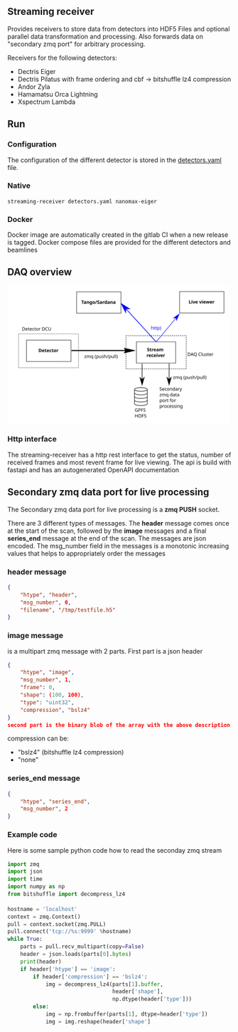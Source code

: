 ## Streaming receiver
Provides receivers to store data from detectors into HDF5 Files and optional parallel data transformation and processing. Also forwards data on "secondary zmq port" for arbitrary processing.

Receivers for the following detectors:
 - Dectris Eiger 
 - Dectris Pilatus with frame ordering and cbf -> bitshuffle lz4 compression
 - Andor Zyla
 - Hamamatsu Orca Lightning
 - Xspectrum Lambda 


## Run
### Configuration
The configuration of the different detector is stored in the [detectors.yaml](detectors.yaml) file.

### Native
```
streaming-receiver detectors.yaml nanomax-eiger

```
### Docker
Docker image are automatically created in the gitlab CI when a new release is tagged. Docker compose files are provided for the different detectors and beamlines


## DAQ overview
<img src="doc/daq-schema.png" alt="Pipeline overview" width="500px"/>

### Http interface

The streaming-receiver has a http rest interface to get the status, number of received frames and most revent frame for live viewing. The api is build with fastapi and has an autogenerated OpenAPI documentation

## Secondary zmq data port for live processing
The Secondary zmq data port for live processing is a **zmq PUSH** socket.

There are 3 different types of messages. The **header** message comes once at the start of the scan, followed by the **image** messages and a final **series_end** message at the end of the scan. The messages are json encoded.
The msg_number field in the messages is a monotonic increasing values that helps to appropriately order the messages

### header message
```json
{
    "htype", "header",
    "msg_number", 0,
    "filename", "/tmp/testfile.h5"
}
```

### image message 
is a multipart zmq message with 2 parts. First part is a json header
```json
{
    "htype", "image",
    "msg_number", 1,
    "frame": 0,
    "shape": (100, 100),
    "type": "uint32",
    "compression", "bslz4"
}
second part is the binary blob of the array with the above description
```
compression can be:
* "bslz4" (bitshuffle lz4 compression)
* "none"

### series_end message
```json
{
    "htype", "series_end",
    "msg_number", 2
}
```

### Example code
Here is some sample python code how to read the seconday zmq stream

```python
import zmq
import json
import time
import numpy as np
from bitshuffle import decompress_lz4

hostname = 'localhost'
context = zmq.Context()
pull = context.socket(zmq.PULL)
pull.connect('tcp://%s:9999' %hostname)
while True:
    parts = pull.recv_multipart(copy=False)
    header = json.loads(parts[0].bytes)
    print(header)
    if header['htype'] == 'image':
        if header['compression'] == 'bslz4':
            img = decompress_lz4(parts[1].buffer, 
                                 header['shape'], 
                                 np.dtype(header['type']))
        else:
            img = np.frombuffer(parts[1], dtype=header['type'])
            img = img.reshape(header['shape']
```
